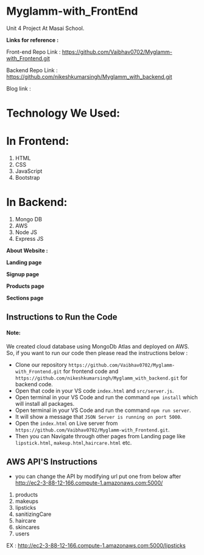 # Myglamm-with_FrontEnd

Unit 4 Project At Masai School.

**Links for reference :**

Front-end Repo Link :
https://github.com/Vaibhav0702/Myglamm-with_Frontend.git

Backend Repo Link :
https://github.com/nikeshkumarsingh/Myglamm_with_backend.git

Blog link : 



# Technology We Used:
# In Frontend:
1. HTML
2. CSS
3. JavaScript
4. Bootstrap


# In Backend:
1. Mongo DB
2. AWS
3. Node JS
4. Express JS


**About Website :**

**Landing page**
<!-- 
![Screenshot (51)](https://miro.medium.com/max/3786/1*VWWyKuzBCGh2ipERuP4d_Q.png) -->

**Signup page**

<!-- ![Screenshot (55)](https://miro.medium.com/max/875/1*NW0hgxzqK31Qebv2MNqkTQ.png) -->

**Products page**
<!-- 
![Screenshot (56)](https://miro.medium.com/max/875/1*D4GW0TdEhANt9J4vUOvVBw.png) -->


**Sections page**
<!-- 
![Screenshot (58)](https://miro.medium.com/max/875/1*OjQzHmVFRNe43byIqf-jPg.png) -->

## Instructions to Run the Code 
#### Note:

We created cloud database using MongoDb Atlas and deployed on AWS. So, if you want to run our code then please read the instructions below :
- Clone our repository `https://github.com/Vaibhav0702/Myglamm-with_Frontend.git` for frontend code and `https://github.com/nikeshkumarsingh/Myglamm_with_backend.git` for backend code.
- Open that code in your VS code `index.html` and `src/server.js`.
- Open terminal in your VS Code and run the command `npm install` which will install all packages.
- Open terminal in your VS Code and run the command `npm run server`.
- It will show a message that `JSON Server is running on port 5000`.
- Open the `index.html` on Live server from `https://github.com/Vaibhav0702/Myglamm-with_Frontend.git`.
- Then you can Navigate through other pages from Landing page like `lipstick.html`, `makeup.html`,`haircare.html` etc.



## AWS API'S Instructions 

- you can change the API by modifying url put one from below after http://ec2-3-88-12-166.compute-1.amazonaws.com:5000/

1. products
2. makeups
3. lipsticks
4. sanitizingCare
5. haircare
6. skincares
7. users

EX :
http://ec2-3-88-12-166.compute-1.amazonaws.com:5000/lipsticks

